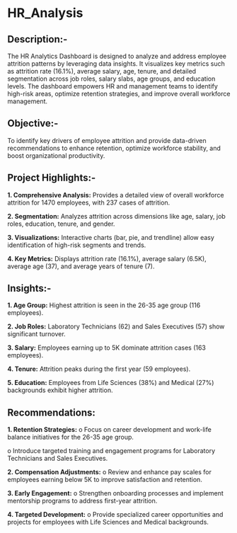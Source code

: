# HR_Analysis
## Description:-
The HR Analytics Dashboard is designed to analyze and address employee attrition patterns by leveraging data insights. It visualizes key metrics such as attrition rate (16.1%), average salary, age, tenure, and detailed segmentation across job roles, salary slabs, age groups, and education levels. The dashboard empowers HR and management teams to identify high-risk areas, optimize retention strategies, and improve overall workforce management.

## Objective:-
To identify key drivers of employee attrition and provide data-driven recommendations to enhance retention, optimize workforce stability, and boost organizational productivity.

## Project Highlights:-
**1.	Comprehensive Analysis:** Provides a detailed view of overall workforce attrition for 1470 employees, with 237 cases of attrition.

**2.	Segmentation:** Analyzes attrition across dimensions like age, salary, job roles, education, tenure, and gender.

**3.	Visualizations:** Interactive charts (bar, pie, and trendline) allow easy identification of high-risk segments and trends.

**4.	Key Metrics:** Displays attrition rate (16.1%), average salary (6.5K), average age (37), and average years of tenure (7).

## Insights:-
**1.	Age Group:** Highest attrition is seen in the 26-35 age group (116 employees).

**2.	Job Roles:** Laboratory Technicians (62) and Sales Executives (57) show significant turnover.

**3.	Salary:** Employees earning up to 5K dominate attrition cases (163 employees).

**4.	Tenure:** Attrition peaks during the first year (59 employees).

**5.	Education:** Employees from Life Sciences (38%) and Medical (27%) backgrounds exhibit higher attrition.

## Recommendations:
**1.	Retention Strategies:**
o	Focus on career development and work-life balance initiatives for the 26-35 age group.

o	Introduce targeted training and engagement programs for Laboratory Technicians and Sales Executives.

**2.	Compensation Adjustments:**
o	Review and enhance pay scales for employees earning below 5K to improve satisfaction and retention.

**3.	Early Engagement:**
o	Strengthen onboarding processes and implement mentorship programs to address first-year attrition.

**4.	Targeted Development:**
o	Provide specialized career opportunities and projects for employees with Life Sciences and Medical backgrounds.




